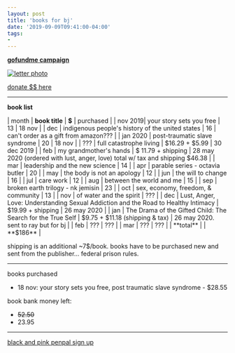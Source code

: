 ```yaml
---
layout: post
title: 'books for bj'
date: '2019-09-09T09:41:00-04:00'
tags:
- 
--- 
```


**[gofundme campaign](https://www.gofundme.com/f/books-for-bj)**

[![letter photo](https://d2g8igdw686xgo.cloudfront.net/42946678_1572017589250815_r.jpeg)](https://www.gofundme.com/f/books-for-bj)

[donate $$ here](https://www.gofundme.com/f/books-for-bj)

---

**book list**

| month | **book title** | **$** | purchased |
| nov 2019| your story sets you free | 13 | 18 nov | 
| dec | indigenous people's history of the united states | 16 | can't order as a gift from amazon??? |
| jan 2020 | post-traumatic slave syndrome | 20 | 18 nov |
| ??? | full catastrophe living | $16.29 + $5.99 | 30 dec 2019 |
| feb | my grandmother's hands | $ 11.79 + shipping | 28 may 2020 (ordered with lust, anger, love) total w/ tax and shipping $46.38 |
| mar | leadership and the new science | 14 |
| apr | parable series - octavia butler | 20 |
| may | the body is not an apology | 12 |
| jun | the will to change | 16 |
| jul | care work | 12 |
| aug | between the world and me | 15 |
| sep | broken earth trilogy - nk jemisin | 23 |
| oct | sex, economy, freedom, & community | 13 |
| nov | of water and the spirit | ??? |
| dec | Lust, Anger, Love: Understanding Sexual Addiction and the Road to Healthy Intimacy | $19.99 + shipping | 26 may 2020 | 
| jan | The Drama of the Gifted Child: The Search for the True Self | $9.75 + $11.18 (shipping & tax) | 26 may 2020. sent to ray but for bj | 
| feb | ??? | ??? |
| mar | ??? | ??? |
| **total** | | **$186** |


shipping is an additional ~7$/book. books have to be purchased new and sent from the publisher... federal prison rules. 

---


books purchased

* 18 nov: your story sets you free, post traumatic slave syndrome - $28.55

book bank money left: 

* ~~52.50~~
* 23.95

---

[black and pink penpal sign up](https://www.blackandpink.org/penpal-sign-up)

<!-- hyperlink bank -->


<!-- &#042; = asterisk -->
<!-- &#039; = single quote '-->

